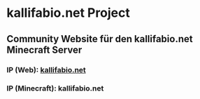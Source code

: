# kallifabio.net Project

## Community Website für den kallifabio.net Minecraft Server
### IP (Web): [kallifabio.net](https://kallifabio.net)
### IP (Minecraft): kallifabio.net
